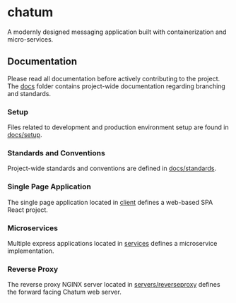 # chatum

A modernly designed messaging application built with containerization and micro-services.

## Documentation

Please read all documentation before actively contributing to the project. The [docs](/docs) folder contains project-wide documentation regarding branching and standards.

### Setup

Files related to development and production environment setup are found in [docs/setup](docs/setup).

### Standards and Conventions

Project-wide standards and conventions are defined in [docs/standards](docs/standards).

### Single Page Application

The single page application located in [client](/client) defines a web-based SPA React project.

### Microservices

Multiple express applications located in [services](/services) defines a microservice implementation.

### Reverse Proxy

The reverse proxy NGINX server located in [servers/reverseproxy](servers/reverseproxy) defines the forward facing Chatum web server.
